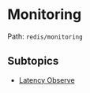 # Monitoring

Path: `redis/monitoring`

## Subtopics
- [Latency Observe](./latency_observe/README.md)

